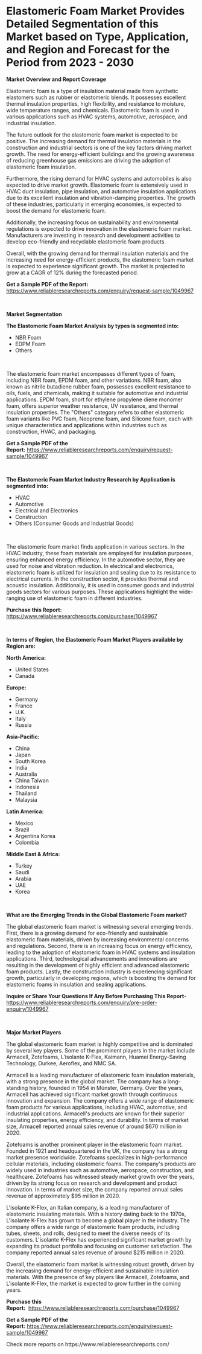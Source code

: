<p><h1>Elastomeric Foam Market Provides Detailed Segmentation of this Market based on Type, Application, and Region and Forecast for the Period from 2023 - 2030</h1></p><p><strong>Market Overview and Report Coverage</strong></p>
<p><p>Elastomeric foam is a type of insulation material made from synthetic elastomers such as rubber or elastomeric blends. It possesses excellent thermal insulation properties, high flexibility, and resistance to moisture, wide temperature ranges, and chemicals. Elastomeric foam is used in various applications such as HVAC systems, automotive, aerospace, and industrial insulation.</p><p>The future outlook for the elastomeric foam market is expected to be positive. The increasing demand for thermal insulation materials in the construction and industrial sectors is one of the key factors driving market growth. The need for energy-efficient buildings and the growing awareness of reducing greenhouse gas emissions are driving the adoption of elastomeric foam insulation.</p><p>Furthermore, the rising demand for HVAC systems and automobiles is also expected to drive market growth. Elastomeric foam is extensively used in HVAC duct insulation, pipe insulation, and automotive insulation applications due to its excellent insulation and vibration-damping properties. The growth of these industries, particularly in emerging economies, is expected to boost the demand for elastomeric foam.</p><p>Additionally, the increasing focus on sustainability and environmental regulations is expected to drive innovation in the elastomeric foam market. Manufacturers are investing in research and development activities to develop eco-friendly and recyclable elastomeric foam products.</p><p>Overall, with the growing demand for thermal insulation materials and the increasing need for energy-efficient products, the elastomeric foam market is expected to experience significant growth. The market is projected to grow at a CAGR of 12% during the forecasted period.</p></p>
<p><strong>Get a Sample PDF of the Report:</strong> <a href="https://www.reliableresearchreports.com/enquiry/request-sample/1049967">https://www.reliableresearchreports.com/enquiry/request-sample/1049967</a></p>
<p>&nbsp;</p>
<p><strong>Market Segmentation</strong></p>
<p><strong>The Elastomeric Foam Market Analysis by types is segmented into:</strong></p>
<p><ul><li>NBR Foam</li><li>EDPM Foam</li><li>Others</li></ul></p>
<p>&nbsp;</p>
<p><p>The elastomeric foam market encompasses different types of foam, including NBR foam, EPDM foam, and other variations. NBR foam, also known as nitrile butadiene rubber foam, possesses excellent resistance to oils, fuels, and chemicals, making it suitable for automotive and industrial applications. EPDM foam, short for ethylene propylene diene monomer foam, offers superior weather resistance, UV resistance, and thermal insulation properties. The "Others" category refers to other elastomeric foam variants like PVC foam, Neoprene foam, and Silicone foam, each with unique characteristics and applications within industries such as construction, HVAC, and packaging.</p></p>
<p><strong>Get a Sample PDF of the Report:</strong>&nbsp;<a href="https://www.reliableresearchreports.com/enquiry/request-sample/1049967">https://www.reliableresearchreports.com/enquiry/request-sample/1049967</a></p>
<p>&nbsp;</p>
<p><strong>The Elastomeric Foam Market Industry Research by Application is segmented into:</strong></p>
<p><ul><li>HVAC</li><li>Automotive</li><li>Electrical and Electronics</li><li>Construction</li><li>Others (Consumer Goods and Industrial Goods)</li></ul></p>
<p>&nbsp;</p>
<p><p>The elastomeric foam market finds application in various sectors. In the HVAC industry, these foam materials are employed for insulation purposes, ensuring enhanced energy efficiency. In the automotive sector, they are used for noise and vibration reduction. In electrical and electronics, elastomeric foam is utilized for insulation and sealing due to its resistance to electrical currents. In the construction sector, it provides thermal and acoustic insulation. Additionally, it is used in consumer goods and industrial goods sectors for various purposes. These applications highlight the wide-ranging use of elastomeric foam in different industries.</p></p>
<p><strong>Purchase this Report:</strong>&nbsp; <a href="https://www.reliableresearchreports.com/purchase/1049967">https://www.reliableresearchreports.com/purchase/1049967</a></p>
<p>&nbsp;</p>
<p><strong>In terms of Region, the Elastomeric Foam Market Players available by Region are:</strong></p>
<p>
    <p> <strong> North America: </strong>
        <ul>
            <li>United States</li>
            <li>Canada</li>
        </ul>
        </p> 
    <p> <strong> Europe: </strong>
        <ul>
            <li>Germany</li>
            <li>France</li>
            <li>U.K.</li>
            <li>Italy</li>
            <li>Russia</li>
        </ul>
        </p> 
    <p> <strong> Asia-Pacific: </strong>
        <ul>
            <li>China</li>
            <li>Japan</li>
            <li>South Korea</li>
            <li>India</li>
            <li>Australia</li>
            <li>China Taiwan</li>
            <li>Indonesia</li>
            <li>Thailand</li>
            <li>Malaysia</li>
        </ul>
        </p> 
    <p> <strong> Latin America: </strong>
        <ul>
            <li>Mexico</li>
            <li>Brazil</li>
            <li>Argentina Korea</li>
            <li>Colombia</li>
        </ul>
        </p> 
    <p> <strong> Middle East & Africa: </strong>
        <ul>
            <li>Turkey</li>
            <li>Saudi</li>
            <li>Arabia</li>
            <li>UAE</li>
            <li>Korea</li>
        </ul>
    </p>
    </p>
<p>&nbsp;</p>
<p><strong>What are the Emerging Trends in the Global Elastomeric Foam market?</strong></p>
<p><p>The global elastomeric foam market is witnessing several emerging trends. First, there is a growing demand for eco-friendly and sustainable elastomeric foam materials, driven by increasing environmental concerns and regulations. Second, there is an increasing focus on energy efficiency, leading to the adoption of elastomeric foam in HVAC systems and insulation applications. Third, technological advancements and innovations are resulting in the development of highly efficient and advanced elastomeric foam products. Lastly, the construction industry is experiencing significant growth, particularly in developing regions, which is boosting the demand for elastomeric foams in insulation and sealing applications.</p></p>
<p><strong>Inquire or Share Your Questions If Any Before Purchasing This Report</strong>- <a href="https://www.reliableresearchreports.com/enquiry/pre-order-enquiry/1049967">https://www.reliableresearchreports.com/enquiry/pre-order-enquiry/1049967</a></p>
<p>&nbsp;</p>
<p><strong>Major Market Players</strong></p>
<p><p>The global elastomeric foam market is highly competitive and is dominated by several key players. Some of the prominent players in the market include Armacell, Zotefoams, L'isolante K-Flex, Kaimann, Huamei Energy-Saving Technology, Durkee, Aeroflex, and NMC SA. </p><p>Armacell is a leading manufacturer of elastomeric foam insulation materials, with a strong presence in the global market. The company has a long-standing history, founded in 1954 in Münster, Germany. Over the years, Armacell has achieved significant market growth through continuous innovation and expansion. The company offers a wide range of elastomeric foam products for various applications, including HVAC, automotive, and industrial applications. Armacell's products are known for their superior insulating properties, energy efficiency, and durability. In terms of market size, Armacell reported annual sales revenue of around $670 million in 2020.</p><p>Zotefoams is another prominent player in the elastomeric foam market. Founded in 1921 and headquartered in the UK, the company has a strong market presence worldwide. Zotefoams specializes in high-performance cellular materials, including elastomeric foams. The company's products are widely used in industries such as automotive, aerospace, construction, and healthcare. Zotefoams has witnessed steady market growth over the years, driven by its strong focus on research and development and product innovation. In terms of market size, the company reported annual sales revenue of approximately $95 million in 2020.</p><p>L'isolante K-Flex, an Italian company, is a leading manufacturer of elastomeric insulating materials. With a history dating back to the 1970s, L'isolante K-Flex has grown to become a global player in the industry. The company offers a wide range of elastomeric foam products, including tubes, sheets, and rolls, designed to meet the diverse needs of its customers. L'isolante K-Flex has experienced significant market growth by expanding its product portfolio and focusing on customer satisfaction. The company reported annual sales revenue of around $215 million in 2020.</p><p>Overall, the elastomeric foam market is witnessing robust growth, driven by the increasing demand for energy-efficient and sustainable insulation materials. With the presence of key players like Armacell, Zotefoams, and L'isolante K-Flex, the market is expected to grow further in the coming years.</p></p>
<p><strong>Purchase this Report:</strong>&nbsp;&nbsp;<a href="https://www.reliableresearchreports.com/purchase/1049967">https://www.reliableresearchreports.com/purchase/1049967</a></p>
<p></p>
<p><strong>Get a Sample PDF of the Report:</strong>&nbsp;<a href="https://www.reliableresearchreports.com/enquiry/request-sample/1049967">https://www.reliableresearchreports.com/enquiry/request-sample/1049967</a></p>
<p>Check more reports on https://www.reliableresearchreports.com/</p>